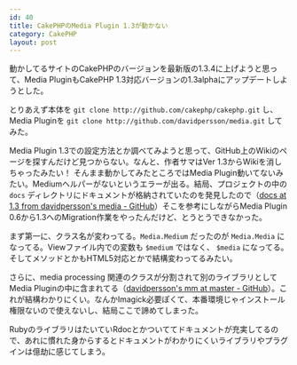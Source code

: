 ```yaml
---
id: 40
title: CakePHPのMedia Plugin 1.3が動かない
category: CakePHP
layout: post
---
```


動かしてるサイトのCakePHPのバージョンを最新版の1.3.4に上げようと思って、Media PluginもCakePHP 1.3対応バージョンの1.3alphaにアップデートしようとした。

とりあえず本体を `git clone http://github.com/cakephp/cakephp.git` し、Media Pluginを `git clone http://github.com/davidpersson/media.git` してみた。

Media Plugin 1.3での設定方法とか調べてみようと思って、GitHub上のWikiのページを探すんだけど見つからない。なんと、作者サマはVer 1.3からWikiを消しちゃったみたい！ そんまま動かしてみたところではMedia Plugin動いてないみたい。Mediumヘルパーがないというエラーが出る。結局、プロジェクトの中の `docs` ディレクトリにドキュメントが格納されていたのを発見したので（[docs at 1.3 from davidpersson's media - GitHub](http://github.com/davidpersson/media/tree/1.3/docs/ "docs at 1.3 from davidpersson's media - GitHub")）そこを参考にしながらMedia Plugin 0.6から1.3へのMigration作業をやったんだけど、とうとうできなかった。

まず第一に、クラス名が変わってる。`Media.Medium` だったのが `Media.Media` になってる。Viewファイル内での変数も `$medium` ではなく、 `$media` になってる。そしてメソッドとかもHTML5対応とかで結構変わってるみたい。

さらに、media processing 関連のクラスが分割されて別のライブラリとしてMedia Pluginの中に含まれてる（[davidpersson's mm at master - GitHub](http://github.com/davidpersson/mm "davidpersson's mm at master - GitHub")）。これが結構わかりにくい。なんかImagick必要ぽくて、本番環境じゃインストール権限ないので使えないし、結局ここで諦めてしまった。

RubyのライブラリはたいていRdocとかついててドキュメントが充実してるので、あれに慣れた身からするとドキュメントがわかりにくいライブラリやプラグインは億劫に感じてしまう。